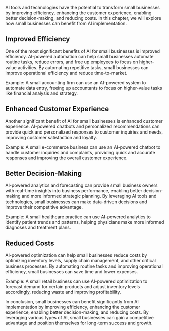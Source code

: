 
AI tools and technologies have the potential to transform small businesses by improving efficiency, enhancing the customer experience, enabling better decision-making, and reducing costs. In this chapter, we will explore how small businesses can benefit from AI implementation.

Improved Efficiency
-------------------

One of the most significant benefits of AI for small businesses is improved efficiency. AI-powered automation can help small businesses automate routine tasks, reduce errors, and free up employees to focus on higher-value activities. By automating repetitive tasks, small businesses can improve operational efficiency and reduce time-to-market.

Example: A small accounting firm can use an AI-powered system to automate data entry, freeing up accountants to focus on higher-value tasks like financial analysis and strategy.

Enhanced Customer Experience
----------------------------

Another significant benefit of AI for small businesses is enhanced customer experience. AI-powered chatbots and personalized recommendations can provide quick and personalized responses to customer inquiries and needs, improving customer satisfaction and loyalty.

Example: A small e-commerce business can use an AI-powered chatbot to handle customer inquiries and complaints, providing quick and accurate responses and improving the overall customer experience.

Better Decision-Making
----------------------

AI-powered analytics and forecasting can provide small business owners with real-time insights into business performance, enabling better decision-making and more informed strategic planning. By leveraging AI tools and technologies, small businesses can make data-driven decisions and improve their competitive advantage.

Example: A small healthcare practice can use AI-powered analytics to identify patient trends and patterns, helping physicians make more informed diagnoses and treatment plans.

Reduced Costs
-------------

AI-powered optimization can help small businesses reduce costs by optimizing inventory levels, supply chain management, and other critical business processes. By automating routine tasks and improving operational efficiency, small businesses can save time and lower expenses.

Example: A small retail business can use AI-powered optimization to forecast demand for certain products and adjust inventory levels accordingly, reducing waste and improving profitability.

In conclusion, small businesses can benefit significantly from AI implementation by improving efficiency, enhancing the customer experience, enabling better decision-making, and reducing costs. By leveraging various types of AI, small businesses can gain a competitive advantage and position themselves for long-term success and growth.
